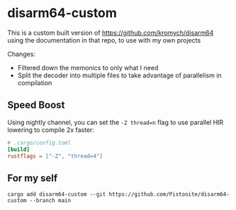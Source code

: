# disarm64-custom

This is a custom built version of https://github.com/kromych/disarm64 using the documentation
in that repo, to use with my own projects

Changes:
- Filtered down the memonics to only what I need
- Split the decoder into multiple files to take advantage of parallelism in compilation

## Speed Boost
Using nightly channel, you can set the `-Z thread=n` flag to use parallel HIR lowering
to compile 2x faster:

```toml
# .cargo/config.toml
[build]
rustflags = ["-Z", "thread=4"]
```

## For my self
```
cargo add disarm64-custom --git https://github.com/Pistonite/disarm64-custom --branch main
```